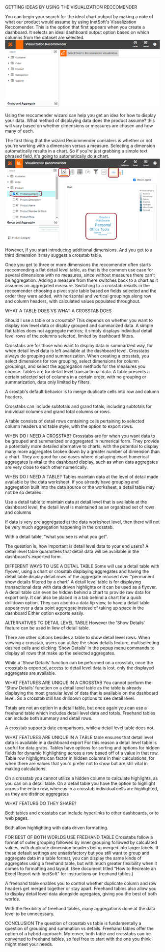 GETTING IDEAS BY USING THE VISUALIZATION RECCOMENDER

 You can begin your search for the ideal chart oubput by making a note of what our product would assume by using InetSoft's Visualization Reccomender. This is the option that first appears when you create a dashboard. It selects an ideal dashboard output option based on which columns from the dataset are selected. 
 ![](screenshots/recommender1.PNG)

  Using the reccomender wizard can help you get an idea for how to display your data. What method of displaying data does the product assume? this will vary based on whether dimensions or measures are chosen and how many of each.
 
 The first thing that the wizard Recommender considers is whether or not you're working with a dimension versus a measure. Selecting a dimension automatically results in a chart. So if you're just grabbing a simple text phrased field, it's going to automatically do a chart. 
 ![](screenshots/select-product-category.PNG)
 
 However, If you start introducing additional dimensions. And you get to a third dimension it may suggest a crosstab table.

Once you get to three or more dimensions the reccomender often starts reccomending a flat detail level table, as that is the common use case for several dimensions with no measures, since without measures there can't be aggregation. Adding a measure from there switches back to a chart as it assumes an aggregated measure.
Switching to a crosstab results in the reccomender choosing a pivot style table based on fields selected and the order they were added, 
with horizontal and vertical groupings along row and column headers, with calculated values populated throughout.




WHAT A TABLE DOES VS WHAT A CROSSTAB DOES

Should I use a table or a crosstab? This depends on whether you want to display row level data or display grouped and summarized data.
A simple flat tables does not aggregate metrics; it simply displays individual detail level rows of the columns selected, limited by dashboard filters.

Crosstabs are for those who want to display data in summarized way, for when detail level data is left available at the dashboard level. Crosstabs always do grouping and summarization. When creating a crosstab, you select dimensions for row grouping, select dimensions for column groupings, and select the aggregation methods for the measures you choose.
Tables are for detail level transactional data. A table presents a certain selected set of columns in a certain order, with no grouping or summarization, data only limited by filters.



A crostab's default behavior is to merge  duplicate cells into  row and column headers.

Crosstabs can include subtotals and grand totals, including subtotals for individual columns and grand total columns or rows.


A table consists of detail rows containing cells pertaining to selected column headers and table style, with the option to export rows.

WHEN DO I NEED A CROSSTAB?
Crosstabs are for when you want data to be grouped and summarized or aggregated in numerical form. They provide a potentially more detailed alternative to charts, with the potential to display many more aggregates broken down by a greater number of dimension than a chart. They are good for use cases where displaying exact humerical aggregates is vital to the dashboard display, such as when data aggregates are very close to each other numerically.


WHEN DO I NEED A TABLE?
Tables maintain data at the level of detail made available by the data worksheet. If you already have grouping and aggregation built into the data source or the worksheet, a detail table may not be so detailed.

Use a detail table  to maintain data at detail level that is available at the dashboard level, the detail level is maintained as an organized set of rows and columns

If data is very pre aggregated at the data worksheet level, then there will not be very much aggregation happening in the crosstab.

With a detail table,  "what you see is what you get".

The question is, how important is detail level data to your end users? A detail level table guarantees that detail data will be available in the dashboard's exported form.




DIFFERENT WAYS TO USE A DETAIL TABLE
Some will use a detail table with flyover, using a chart or crosstab displaying aggregates and having the detail table display detail rows of the aggregate moused over "permanent show details filtered by a chart"
A detail level table is for displaying transactional data with data driven highlights or it can be used as a flyover.
A detail table can even be hidden behind a chart to provide raw data for export only. It can also be placed in a tab behind a chart for a quick drilldown option.
They can also do a data tip view, to have a detail table appear over a data point aggregate instead of taking up space in the dashboard
Either option exports easily.




ALTERNATIVES TO DETAIL LEVEL TABLE
However the 'Show Details' feature can be used in liew of detail table.

There are other options besides a table to show detail level rows. When viewing a crosstab, users can utilize the show details feature, multiselecting desired cells and clicking 'Show Details' in the popup menu commands to  display all rows that make up the selected aggregates.

While a 'Show Details' function can be peformed on a crosstab, once the crosstab is exported, access to detail level data is lost, only the displayed aggregates are available.
 




WHAT FEATURES ARE UNIQUE IN A CROSSTAB
You cannot perform the 'Show Details' function on a detail level table as the table is already displaying the most granular level of data that is available on the dashboard level. So a crosstab still has drilldown options to see detail level.

Totals are not an option in a detail table, but once again you can use a freehand table which includes detail level data and totals. Freehand tables can include both summary and detail rows.

A crosstab supports date comparisons, while a detail level table does not.





WHAT FEATURES ARE UNIQUE IN A TABLE
table ensures that detail level data is available in a dashboard export
For this reason a detail level table is useful for data grabs.
Tables have options for sorting and options for hidden fields for dynamic highlighting across a row based off of a value in that row. Table row highlights can factor in hidden columns in their calculations, for when there are values that you'd prefer not to show but are still vital in making calculations.

On a crosstab you cannot utilize a hidden column to calculate highlights, as you can on a detail table.
On a detail table you have the option to highlight across the entire row, whereas in a crosstab individual cells are highlighted, as they are distince aggregates





WHAT FEATURS DO THEY SHARE?

Both tables and crosstabs can include hyperlinks to other dashboards, or to web pages.

Both allow highlighting with data driven formatting.





FOR BEST OF BOTH WORLDS USE FREEHAND TABLE
Crosstabs follow a format of outer grouping followed by inner grouping  followed by calculated values,  with duplicate dimension headers being merged into larger labels. If these default settings are unsatisfactory but you still want to group and aggregate data in a table format, you can display the same kinds of aggregates using a freehand table, but with much greater flexibility when it comes to formatting and layout. (See document titled "How to Recreate an Excel Report with InetSoft" for instructions on freehand tables.)

A freehand table enables you to control whether duplicate column and row headers get merged together or stay apart. Freehand tables also allow you to display detail level data alongside agregates, giving you the best of both worlds. 



With the flexibility of freehand tables, many aggregations done at the data level to be unnecessary.


















CONCLUSION
The question of crosstab vs table is fundamentally a question of grouping and summation vs details. Freehand tables offer the option of a hybrid approach. Moreover, both table and crosstabs can be converted to freehand tables, so feel free to start with the one you think might meet your needs.









 





 


